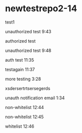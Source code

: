 # newtestrepo2-14

test1

unauthorized test 9:43

authorized test

unauthorized test 9:48

auth test 11:35

testagain 11:37

more testing 3:28

xsdersertrtsersegerds

unauth notification email 1:34

non-whitelist 12:44

non-whitelist 12:45

whitelist 12:46
